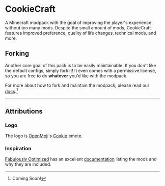 # CookieCraft

A Minecraft modpack with the goal of improving the player's experience without too many mods.
Despite the small amount of mods, CookieCraft features improved preference, quality of life changes, technical mods, and more.

## Forking

Another core goal of this pack is to be easily maintainable.
If you don't like the default configs, simply fork it!
It even comes with a permissive license, so you are free to do **whatever** you'd like with the modpack.

For more about how to fork and maintain the modpack, please read our [docs](./docs/).[^1]

---

## Attributions

### Logo

The logo is [OpenMoji](https://openmoji.org)'s [Cookie](https://openmoji.org/library/emoji-1F36A/) emote.

### Inspiration

[Fabulously Optimized](https://modrinth.com/modpack/fabulously-optimized) has an excellent [documentation](https://wiki.download.fo/) listing the mods and why they are included.


[^1]: Coming Soon!
